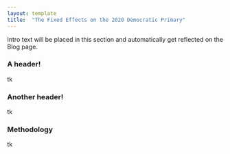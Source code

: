 ```yaml
---
layout: template
title:  "The Fixed Effects on the 2020 Democratic Primary"
---
```


Intro text will be placed in this section and automatically get reflected on the Blog page.

### A header!

tk

### Another header!

tk

### Methodology

tk
